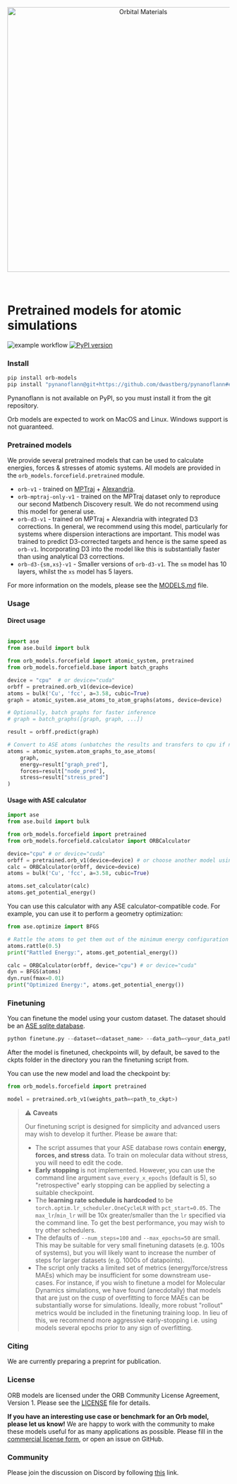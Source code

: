 
<p align="center">
  <img src="./logo_color_text.png" alt="Orbital Materials" width="600"/>
</p>
<br/>

# Pretrained models for atomic simulations

![example workflow](https://github.com/orbital-materials/orb-models/actions/workflows/test.yml/badge.svg)
[![PyPI version](https://badge.fury.io/py/orb-models.svg)](https://badge.fury.io/py/orb-models)

### Install

```bash
pip install orb-models
pip install "pynanoflann@git+https://github.com/dwastberg/pynanoflann#egg=af434039ae14bedcbb838a7808924d6689274168",
```
Pynanoflann is not available on PyPI, so you must install it from the git repository.

Orb models are expected to work on MacOS and Linux. Windows support is not guaranteed.

### Pretrained models

We provide several pretrained models that can be used to calculate energies, forces & stresses of atomic systems. All models are provided in the `orb_models.forcefield.pretrained` module.

- `orb-v1` - trained on [MPTraj](https://figshare.com/articles/dataset/Materials_Project_Trjectory_MPtrj_Dataset/23713842?file=41619375) + [Alexandria](https://alexandria.icams.rub.de/).
- `orb-mptraj-only-v1` - trained on the MPTraj dataset only to reproduce our second Matbench Discovery result. We do not recommend using this model for general use.
- `orb-d3-v1` - trained on MPTraj + Alexandria with integrated D3 corrections. In general, we recommend using this model, particularly for systems where dispersion interactions are important. This model was trained to predict D3-corrected targets and hence is the same speed as `orb-v1`. Incorporating D3 into the model like this is substantially faster than using analytical D3 corrections.
- `orb-d3-{sm,xs}-v1` - Smaller versions of `orb-d3-v1`. The `sm` model has 10 layers, whilst the `xs` model has 5 layers.

For more information on the models, please see the [MODELS.md](MODELS.md) file.


### Usage

#### Direct usage
```python

import ase
from ase.build import bulk

from orb_models.forcefield import atomic_system, pretrained
from orb_models.forcefield.base import batch_graphs

device = "cpu"  # or device="cuda"
orbff = pretrained.orb_v1(device=device)
atoms = bulk('Cu', 'fcc', a=3.58, cubic=True)
graph = atomic_system.ase_atoms_to_atom_graphs(atoms, device=device)

# Optionally, batch graphs for faster inference
# graph = batch_graphs([graph, graph, ...])

result = orbff.predict(graph)

# Convert to ASE atoms (unbatches the results and transfers to cpu if necessary)
atoms = atomic_system.atom_graphs_to_ase_atoms(
    graph,
    energy=result["graph_pred"],
    forces=result["node_pred"],
    stress=result["stress_pred"]
)
```

#### Usage with ASE calculator

```python
import ase
from ase.build import bulk

from orb_models.forcefield import pretrained
from orb_models.forcefield.calculator import ORBCalculator

device="cpu" # or device="cuda"
orbff = pretrained.orb_v1(device=device) # or choose another model using ORB_PRETRAINED_MODELS[model_name]()
calc = ORBCalculator(orbff, device=device)
atoms = bulk('Cu', 'fcc', a=3.58, cubic=True)

atoms.set_calculator(calc)
atoms.get_potential_energy()
```

You can use this calculator with any ASE calculator-compatible code. For example, you can use it to perform a geometry optimization:

```python
from ase.optimize import BFGS

# Rattle the atoms to get them out of the minimum energy configuration
atoms.rattle(0.5)
print("Rattled Energy:", atoms.get_potential_energy())

calc = ORBCalculator(orbff, device="cpu") # or device="cuda"
dyn = BFGS(atoms)
dyn.run(fmax=0.01)
print("Optimized Energy:", atoms.get_potential_energy())
```


### Finetuning
You can finetune the model using your custom dataset.
The dataset should be an [ASE sqlite database](https://wiki.fysik.dtu.dk/ase/ase/db/db.html#module-ase.db.core).
```python
python finetune.py --dataset=<dataset_name> --data_path=<your_data_path>
```
After the model is finetuned, checkpoints will, by default, be saved to the ckpts folder in the directory you ran the finetuning script from. 

You can use the new model and load the checkpoint by:
```python
from orb_models.forcefield import pretrained

model = pretrained.orb_v1(weights_path=<path_to_ckpt>)
```

> ⚠ **Caveats**
>
> Our finetuning script is designed for simplicity and advanced users may wish to develop it further. Please be aware that:
> - The script assumes that your ASE database rows contain **energy, forces, and stress** data. To train on molecular data without stress, you will need to edit the code.
> - **Early stopping** is not implemented. However, you can use the command line argument `save_every_x_epochs` (default is 5), so "retrospective" early stopping can be applied by selecting a suitable checkpoint.
> - The **learning rate schedule is hardcoded** to be `torch.optim.lr_scheduler.OneCycleLR` with `pct_start=0.05`. The `max_lr`/`min_lr` will be 10x greater/smaller than the `lr` specified via the command line. To get the best performance, you may wish to try other schedulers.
> - The defaults of `--num_steps=100` and `--max_epochs=50` are small. This may be suitable for very small finetuning datasets (e.g. 100s of systems), but you will likely want to increase the number of steps for larger datasets (e.g. 1000s of datapoints).
> - The script only tracks a limited set of metrics (energy/force/stress MAEs) which may be insufficient for some downstream use-cases. For instance, if you wish to finetune a model for Molecular Dynamics simulations, we have found (anecdotally) that models that are just on the cusp of overfitting to force MAEs can be substantially worse for simulations. Ideally, more robust "rollout" metrics would be included in the finetuning training loop. In lieu of this, we recommend more aggressive early-stopping i.e. using models several epochs prior to any sign of overfitting.

### Citing

We are currently preparing a preprint for publication.


### License

ORB models are licensed under the ORB Community License Agreement, Version 1. Please see the [LICENSE](LICENSE) file for details.

**If you have an interesting use case or benchmark for an Orb model, please let us know!** We are happy to work with the community to make these models useful for as many applications as possible.
Please fill in the [commercial license form](https://www.orbitalmaterials.com/commercial-license-form), or open an issue on GitHub.

### Community

Please join the discussion on Discord by following [this](https://discord.gg/SyD6vWSSTB) link.